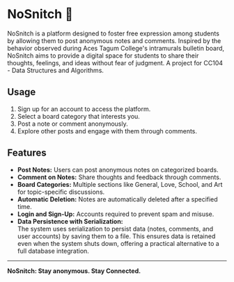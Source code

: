 # NoSnitch 📝  
  NoSnitch is a platform designed to foster free expression among students by allowing them to post anonymous notes and comments. Inspired by the behavior observed during Aces Tagum College's intramurals bulletin board, NoSnitch aims to provide a digital space for students to share their thoughts, feelings, and ideas without fear of judgment. A project for CC104 - Data Structures and Algorithms.

## Usage  
1. Sign up for an account to access the platform.  
2. Select a board category that interests you.  
3. Post a note or comment anonymously.  
4. Explore other posts and engage with them through comments.  

## Features  
- **Post Notes:** Users can post anonymous notes on categorized boards.  
- **Comment on Notes:** Share thoughts and feedback through comments.  
- **Board Categories:** Multiple sections like General, Love, School, and Art for topic-specific discussions.  
- **Automatic Deletion:** Notes are automatically deleted after a specified time.  
- **Login and Sign-Up:** Accounts required to prevent spam and misuse.  
- **Data Persistence with Serialization:**  
  The system uses serialization to persist data (notes, comments, and user accounts) by saving them to a file. This ensures data is retained even when the system shuts down, offering a practical alternative to a full database integration.  

---  
**NoSnitch: Stay anonymous. Stay Connected.**  
